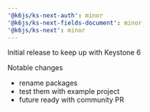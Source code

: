 ```yaml
---
'@k6js/ks-next-auth': minor
'@k6js/ks-next-fields-document': minor
'@k6js/ks-next': minor
---
```


Initial release to keep up with Keystone 6

Notable changes
* rename packages
* test them with example project
* future ready with community PR